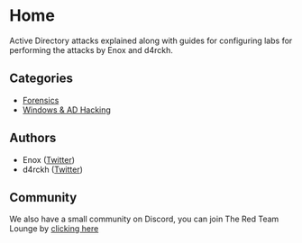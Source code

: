 # Home

Active Directory attacks explained along with guides for configuring labs for performing the attacks by Enox and d4rckh.

## Categories
- [Forensics](/Forensics)
- [Windows & AD Hacking](/Windows%20%26%20AD%20Hacking)

## Authors
- Enox ([Twitter](https://twitter.com/csenox1))
- d4rckh ([Twitter](https://twitter.com/d4rckh))

## Community

We also have a small community on Discord, you can join The Red Team Lounge by [clicking here](https://discord.gg/Ejfma3uWRd)